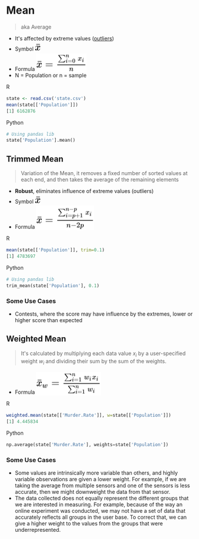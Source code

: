 # Mean

> aka Average

* It's affected by extreme values ([outliers](outliers.md))
* Symbol <!-- $\bar{x}$ --><img style="transform: translateY(0.25em);background:white" src="../../../svg/VNuZK2xJvO.svg"/>
* Formula <!-- $\bar{x}=\frac{\sum_{i=0}^{n}x_i}{n}$ --> <img style="transform: translateY(0.25em);background:white" src="../../../svg/wHwzHmJopT.svg"/>
* N = Population or n = sample

R
``` r
state <- read.csv('state.csv')
mean(state[['Population']])
[1] 6162876
```
Python
``` python
# Using pandas lib
state['Population'].mean()
```

## Trimmed Mean

> Variation of the Mean, it removes a fixed number of sorted values at each end, and then takes the average of the remaining elements

* **Robust**, eliminates influence of extreme values (outliers)
* Symbol <!-- $\bar{x}$ --><img style="transform: translateY(0.25em);background:white" src="../../../svg/VNuZK2xJvO.svg"/>
* Formula <!-- $\bar{x}=\frac{\sum_{i=p+1}^{n-p}x_i}{n-2p}$ --> <img style="transform: translateY(0.25em);background:white" src="../../../svg/DeOLnXelEs.svg"/>

R
```r
mean(state[['Population']], trim=0.1)
[1] 4783697
```

Python
``` python
# Using pandas lib
trim_mean(state['Population'], 0.1)
```

### Some Use Cases

* Contests, where the score may have influence by the extremes, lower or higher score than expected

## Weighted Mean

> It's calculated by multiplying each data value $x_i$ by a user-specified weight $w_i$ and dividing their sum by the sum of the weights. 

* Formula <!-- $\bar{x}_w=\frac{\sum_{i=1}^{n}w_ix_i}{\sum_{i=1}^{n}w_i}$ --> <img style="transform: translateY(0.25em);background:white" src="../../../svg/UpX4J7fpwh.svg"/>

R
```r
weighted.mean(state[['Murder.Rate']], w=state[['Population']])
[1] 4.445834
```

Python
``` python
np.average(state['Murder.Rate'], weights=state['Population'])
```

### Some Use Cases

* Some values are intrinsically more variable than others, and highly variable observations are given a lower weight. For example, if we are taking the average from multiple sensors and one of the sensors is less accurate, then we might downweight the data from that sensor.
* The data collected does not equally represent the different groups that we are interested in measuring. For example, because of the way an online experiment was conducted, we may not have a set of data that accurately reflects all groups in the user base. To correct that, we can give a higher weight to the values from the groups that were underrepresented.


